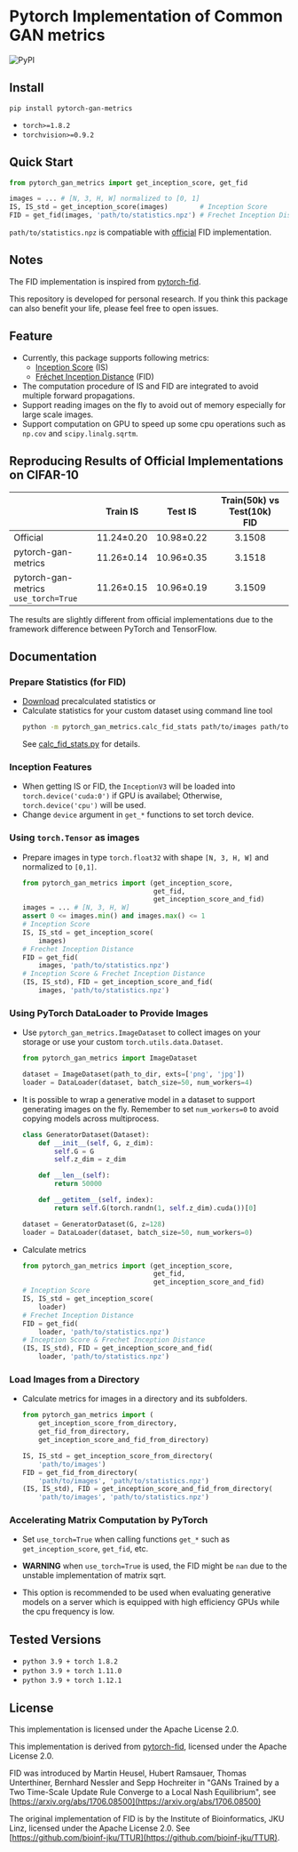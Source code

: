# Pytorch Implementation of Common GAN metrics

![PyPI](https://img.shields.io/pypi/v/pytorch-gan-metrics)

## Install
```
pip install pytorch-gan-metrics
```
- `torch>=1.8.2`
- `torchvision>=0.9.2`

## Quick Start
```python
from pytorch_gan_metrics import get_inception_score, get_fid

images = ... # [N, 3, H, W] normalized to [0, 1]
IS, IS_std = get_inception_score(images)        # Inception Score
FID = get_fid(images, 'path/to/statistics.npz') # Frechet Inception Distance
```
`path/to/statistics.npz` is compatiable with [official](https://github.com/bioinf-jku/TTUR) FID implementation.

## Notes
The FID implementation is inspired from [pytorch-fid](https://github.com/mseitzer/pytorch-fid).

This repository is developed for personal research. If you think this package can also benefit your life, please feel free to open issues.

## Feature
- Currently, this package supports following metrics:
  - [Inception Score](https://github.com/openai/improved-gan) (IS)
  - [Fréchet Inception Distance](https://github.com/bioinf-jku/TTUR) (FID)
- The computation procedure of IS and FID are integrated to avoid multiple forward propagations.
- Support reading images on the fly to avoid out of memory especially for large scale images.
- Support computation on GPU to speed up some cpu operations such as `np.cov` and `scipy.linalg.sqrtm`.

## Reproducing Results of Official Implementations on CIFAR-10

|                   |Train IS  |Test IS   |Train(50k) vs Test(10k)<br>FID|
|-------------------|:--------:|:--------:|:----------------------------:|
|Official           |11.24±0.20|10.98±0.22|3.1508                        |
|pytorch-gan-metrics|11.26±0.14|10.96±0.35|3.1518                        |
|pytorch-gan-metrics<br>`use_torch=True`|11.26±0.15|10.96±0.19|3.1509                        |

The results are slightly different from official implementations due to the framework difference between PyTorch and TensorFlow.

## Documentation

### Prepare Statistics (for FID)
- [Download](https://drive.google.com/drive/folders/1UBdzl6GtNMwNQ5U-4ESlIer43tNjiGJC?usp=sharing) precalculated statistics or
- Calculate statistics for your custom dataset using command line tool
    ```bash
    python -m pytorch_gan_metrics.calc_fid_stats path/to/images path/to/statistics.npz
    ```
    See [calc_fid_stats.py](./pytorch_gan_metrics/calc_fid_stats.py) for details.

### Inception Features
- When getting IS or FID, the `InceptionV3` will be loaded into `torch.device('cuda:0')` if GPU is availabel; Otherwise, `torch.device('cpu')` will be used.
- Change `device` argument in `get_*` functions to set torch device.

### Using `torch.Tensor` as images

- Prepare images in type `torch.float32` with shape `[N, 3, H, W]` and normalized to `[0,1]`.
    ```python
    from pytorch_gan_metrics import (get_inception_score,
                                     get_fid,
                                     get_inception_score_and_fid)
    images = ... # [N, 3, H, W]
    assert 0 <= images.min() and images.max() <= 1
    # Inception Score
    IS, IS_std = get_inception_score(
        images)
    # Frechet Inception Distance
    FID = get_fid(
        images, 'path/to/statistics.npz')
    # Inception Score & Frechet Inception Distance
    (IS, IS_std), FID = get_inception_score_and_fid(
        images, 'path/to/statistics.npz')

    ```

### Using PyTorch DataLoader to Provide Images

- Use `pytorch_gan_metrics.ImageDataset` to collect images on your storage or use your custom `torch.utils.data.Dataset`.
    ```python
    from pytorch_gan_metrics import ImageDataset

    dataset = ImageDataset(path_to_dir, exts=['png', 'jpg'])
    loader = DataLoader(dataset, batch_size=50, num_workers=4)
    ```

- It is possible to wrap a generative model in a dataset to support generating images on the fly. Remember to set `num_workers=0` to avoid copying models across multiprocess.
    ```python
    class GeneratorDataset(Dataset):
        def __init__(self, G, z_dim):
            self.G = G
            self.z_dim = z_dim

        def __len__(self):
            return 50000

        def __getitem__(self, index):
            return self.G(torch.randn(1, self.z_dim).cuda())[0]

    dataset = GeneratorDataset(G, z=128)
    loader = DataLoader(dataset, batch_size=50, num_workers=0)
    ```

- Calculate metrics
    ```python
    from pytorch_gan_metrics import (get_inception_score,
                                     get_fid,
                                     get_inception_score_and_fid)
    # Inception Score
    IS, IS_std = get_inception_score(
        loader)
    # Frechet Inception Distance
    FID = get_fid(
        loader, 'path/to/statistics.npz')
    # Inception Score & Frechet Inception Distance
    (IS, IS_std), FID = get_inception_score_and_fid(
        loader, 'path/to/statistics.npz')
    ```

### Load Images from a Directory

- Calculate metrics for images in a directory and its subfolders.
    ```python
    from pytorch_gan_metrics import (
        get_inception_score_from_directory,
        get_fid_from_directory,
        get_inception_score_and_fid_from_directory)

    IS, IS_std = get_inception_score_from_directory(
        'path/to/images')
    FID = get_fid_from_directory(
        'path/to/images', 'path/to/statistics.npz')
    (IS, IS_std), FID = get_inception_score_and_fid_from_directory(
        'path/to/images', 'path/to/statistics.npz')
    ```

### Accelerating Matrix Computation by PyTorch

- Set `use_torch=True` when calling functions `get_*` such as `get_inception_score`, `get_fid`, etc.

- **WARNING** when `use_torch=True` is used, the FID might be `nan` due to the unstable implementation of matrix sqrt.

- This option is recommended to be used when evaluating generative models on a server which is equipped with high efficiency GPUs while the cpu frequency is low.

## Tested Versions
- `python 3.9 + torch 1.8.2`
- `python 3.9 + torch 1.11.0`
- `python 3.9 + torch 1.12.1`

## License

This implementation is licensed under the Apache License 2.0.

This implementation is derived from [pytorch-fid](https://github.com/mseitzer/pytorch-fid), licensed under the Apache License 2.0.

FID was introduced by Martin Heusel, Hubert Ramsauer, Thomas Unterthiner, Bernhard Nessler and Sepp Hochreiter in "GANs Trained by a Two Time-Scale Update Rule Converge to a Local Nash Equilibrium", see [https://arxiv.org/abs/1706.08500](https://arxiv.org/abs/1706.08500)

The original implementation of FID is by the Institute of Bioinformatics, JKU Linz, licensed under the Apache License 2.0.
See [https://github.com/bioinf-jku/TTUR](https://github.com/bioinf-jku/TTUR).
